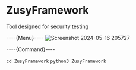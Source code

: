 # ZusyFramework
Tool designed for security testing

----{Menu}----
![Screenshot 2024-05-16 205727](https://github.com/NoNameZusy/ZusyFramework/assets/153848626/ff07d23b-b9a2-400c-93a5-d7ab597a946d)

----{Command}----

`cd ZusyFramework`
`python3 ZusyFramework`


